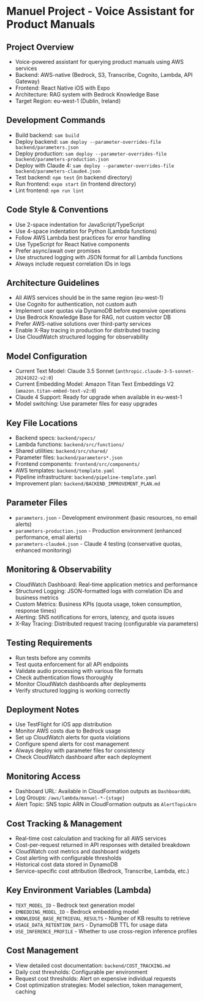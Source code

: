 # Manuel Project - Voice Assistant for Product Manuals

## Project Overview

- Voice-powered assistant for querying product manuals using AWS services
- Backend: AWS-native (Bedrock, S3, Transcribe, Cognito, Lambda, API Gateway)
- Frontend: React Native iOS with Expo
- Architecture: RAG system with Bedrock Knowledge Base
- Target Region: eu-west-1 (Dublin, Ireland)

## Development Commands

- Build backend: `sam build`
- Deploy backend:
  `sam deploy --parameter-overrides-file backend/parameters.json`
- Deploy production:
  `sam deploy --parameter-overrides-file backend/parameters-production.json`
- Deploy with Claude 4:
  `sam deploy --parameter-overrides-file backend/parameters-claude4.json`
- Test backend: `npm test` (in backend directory)
- Run frontend: `expo start` (in frontend directory)
- Lint frontend: `npm run lint`

## Code Style & Conventions

- Use 2-space indentation for JavaScript/TypeScript
- Use 4-space indentation for Python (Lambda functions)
- Follow AWS Lambda best practices for error handling
- Use TypeScript for React Native components
- Prefer async/await over promises
- Use structured logging with JSON format for all Lambda functions
- Always include request correlation IDs in logs

## Architecture Guidelines

- All AWS services should be in the same region (eu-west-1)
- Use Cognito for authentication, not custom auth
- Implement user quotas via DynamoDB before expensive operations
- Use Bedrock Knowledge Base for RAG, not custom vector DB
- Prefer AWS-native solutions over third-party services
- Enable X-Ray tracing in production for distributed tracing
- Use CloudWatch structured logging for observability

## Model Configuration

- Current Text Model: Claude 3.5 Sonnet
  (`anthropic.claude-3-5-sonnet-20241022-v2:0`)
- Current Embedding Model: Amazon Titan Text Embeddings V2
  (`amazon.titan-embed-text-v2:0`)
- Claude 4 Support: Ready for upgrade when available in eu-west-1
- Model switching: Use parameter files for easy upgrades

## Key File Locations

- Backend specs: `backend/specs/`
- Lambda functions: `backend/src/functions/`
- Shared utilities: `backend/src/shared/`
- Parameter files: `backend/parameters*.json`
- Frontend components: `frontend/src/components/`
- AWS templates: `backend/template.yaml`
- Pipeline infrastructure: `backend/pipeline-template.yaml`
- Improvement plan: `backend/BACKEND_IMPROVEMENT_PLAN.md`

## Parameter Files

- `parameters.json` - Development environment (basic resources, no email alerts)
- `parameters-production.json` - Production environment (enhanced performance,
  email alerts)
- `parameters-claude4.json` - Claude 4 testing (conservative quotas, enhanced
  monitoring)

## Monitoring & Observability

- CloudWatch Dashboard: Real-time application metrics and performance
- Structured Logging: JSON-formatted logs with correlation IDs and business
  metrics
- Custom Metrics: Business KPIs (quota usage, token consumption, response times)
- Alerting: SNS notifications for errors, latency, and quota issues
- X-Ray Tracing: Distributed request tracing (configurable via parameters)

## Testing Requirements

- Run tests before any commits
- Test quota enforcement for all API endpoints
- Validate audio processing with various file formats
- Check authentication flows thoroughly
- Monitor CloudWatch dashboards after deployments
- Verify structured logging is working correctly

## Deployment Notes

- Use TestFlight for iOS app distribution
- Monitor AWS costs due to Bedrock usage
- Set up CloudWatch alerts for quota violations
- Configure spend alerts for cost management
- Always deploy with parameter files for consistency
- Check CloudWatch dashboard after each deployment

## Monitoring Access

- Dashboard URL: Available in CloudFormation outputs as `DashboardURL`
- Log Groups: `/aws/lambda/manuel-*-{stage}`
- Alert Topic: SNS topic ARN in CloudFormation outputs as `AlertTopicArn`

## Cost Tracking & Management

- Real-time cost calculation and tracking for all AWS services
- Cost-per-request returned in API responses with detailed breakdown
- CloudWatch cost metrics and dashboard widgets
- Cost alerting with configurable thresholds
- Historical cost data stored in DynamoDB
- Service-specific cost attribution (Bedrock, Transcribe, Lambda, etc.)

## Key Environment Variables (Lambda)

- `TEXT_MODEL_ID` - Bedrock text generation model
- `EMBEDDING_MODEL_ID` - Bedrock embedding model
- `KNOWLEDGE_BASE_RETRIEVAL_RESULTS` - Number of KB results to retrieve
- `USAGE_DATA_RETENTION_DAYS` - DynamoDB TTL for usage data
- `USE_INFERENCE_PROFILE` - Whether to use cross-region inference profiles

## Cost Management

- View detailed cost documentation: `backend/COST_TRACKING.md`
- Daily cost thresholds: Configurable per environment
- Request cost thresholds: Alert on expensive individual requests
- Cost optimization strategies: Model selection, token management, caching
